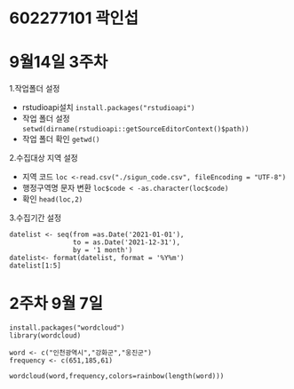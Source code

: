 # 602277101 곽인섭

9월14일 3주차
==================
1.작업폴더 설정
* rstudioapi설치
`install.packages("rstudioapi")`
* 작업 폴더 설정
`setwd(dirname(rstudioapi::getSourceEditorContext()$path))`
* 작업 폴더 확인
`getwd()`

2.수집대상 지역 설정
* 지역 코드
`loc <-read.csv("./sigun_code.csv", fileEncoding = "UTF-8")`
* 행정구역명 문자 변환
`loc$code < -as.character(loc$code)`
* 확인
`head(loc,2)`

3.수집기간 설정
```
datelist <- seq(from =as.Date('2021-01-01'),
                to = as.Date('2021-12-31'),
                by = '1 month')
datelist<- format(datelist, format = '%Y%m')
datelist[1:5]
```


2주차 9월 7일
===============
```
install.packages("wordcloud")
library(wordcloud)

word <- c("인천광역시","강화군","웅진군")
frequency <- c(651,185,61)

wordcloud(word,frequency,colors=rainbow(length(word)))
```
